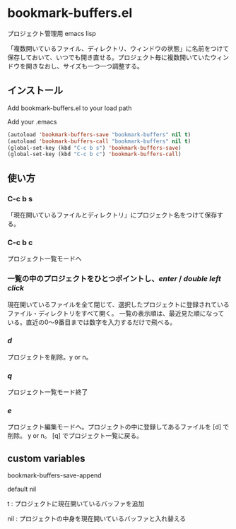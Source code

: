 # bookmark-buffers.el

プロジェクト管理用 emacs lisp

「複数開いているファイル、ディレクトリ、ウィンドウの状態」に名前をつけて保存しておいて、いつでも開き直せる。プロジェクト毎に複数開いていたウィンドウを開きなおし、サイズも一つ一つ調整する。

## インストール

Add bookmark-buffers.el to your load path

Add your .emacs
```cl
(autoload 'bookmark-buffers-save "bookmark-buffers" nil t)
(autoload 'bookmark-buffers-call "bookmark-buffers" nil t)
(global-set-key (kbd "C-c b s") 'bookmark-buffers-save)
(global-set-key (kbd "C-c b c") 'bookmark-buffers-call)
```

## 使い方

### C-c b s
「現在開いているファイルとディレクトリ」にプロジェクト名をつけて保存する。

### C-c b c
プロジェクト一覧モードへ

### 一覧の中のプロジェクトをひとつポイントし、_enter_ / _double left click_
現在開いているファイルを全て閉じて、選択したプロジェクトに登録されているファイル・ディレクトリをすべて開く。
一覧の表示順は、最近見た順になっている。直近の0～9番目までは数字を入力するだけで飛べる。

### _d_
プロジェクトを削除。y or n。

### _q_
プロジェクト一覧モード終了

### _e_
プロジェクト編集モードへ。プロジェクトの中に登録してあるファイルを [d] で削除。 y or n。 [q] でプロジェクト一覧に戻る。


## custom variables

bookmark-buffers-save-append

default nil

t : プロジェクトに現在開いているバッファを追加

nil : プロジェクトの中身を現在開いているバッファと入れ替える
